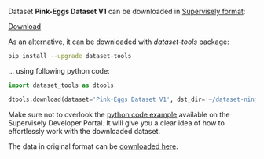 Dataset **Pink-Eggs Dataset V1** can be downloaded in [Supervisely format](https://developer.supervisely.com/api-references/supervisely-annotation-json-format):

 [Download](https://assets.supervisely.com/supervisely-supervisely-assets-public/teams_storage/o/V/7m/qKNRmpi8z3G8mPzH0IFlPXvC6JpksR6TRYksyoWwiv3eVaV9tZ4pp8aSzF00bJ5XQeqauOwqbTfCXt2rJWTzjTpyvG4Po4jgCjLGHOObwvANV7xnycgUreOPEvAJ.tar)

As an alternative, it can be downloaded with *dataset-tools* package:
``` bash
pip install --upgrade dataset-tools
```

... using following python code:
``` python
import dataset_tools as dtools

dtools.download(dataset='Pink-Eggs Dataset V1', dst_dir='~/dataset-ninja/')
```
Make sure not to overlook the [python code example](https://developer.supervisely.com/getting-started/python-sdk-tutorials/iterate-over-a-local-project) available on the Supervisely Developer Portal. It will give you a clear idea of how to effortlessly work with the downloaded dataset.

The data in original format can be [downloaded here](https://www.kaggle.com/datasets/deeshenzhen/pinkeggs).